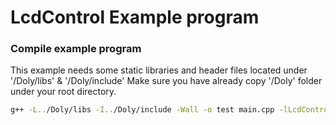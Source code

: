 

# LcdControl Example program

### Compile example program
This example needs some static libraries and header files located under '/Doly/libs' & '/Doly/include'
Make sure you have already copy '/Doly' folder under your root directory.

```bash
g++ -L../Doly/libs -I../Doly/include -Wall -o test main.cpp -lLcdControl
```


